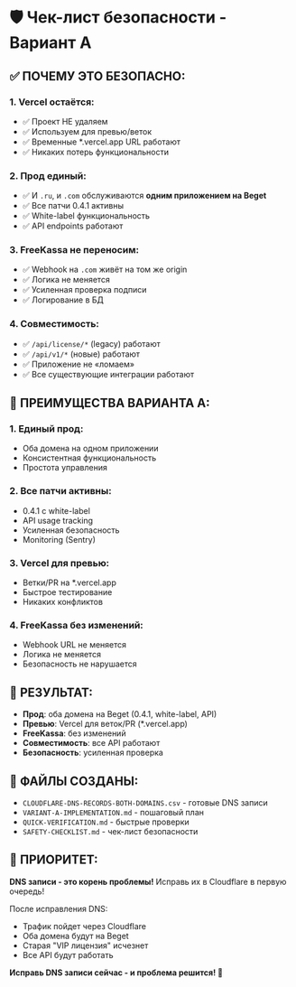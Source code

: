 # 🛡️ Чек-лист безопасности - Вариант A

## **✅ ПОЧЕМУ ЭТО БЕЗОПАСНО:**

### **1. Vercel остаётся:**
- ✅ Проект НЕ удаляем
- ✅ Используем для превью/веток
- ✅ Временные *.vercel.app URL работают
- ✅ Никаких потерь функциональности

### **2. Прод единый:**
- ✅ И `.ru`, и `.com` обслуживаются **одним приложением на Beget**
- ✅ Все патчи 0.4.1 активны
- ✅ White-label функциональность
- ✅ API endpoints работают

### **3. FreeKassa не переносим:**
- ✅ Webhook на `.com` живёт на том же origin
- ✅ Логика не меняется
- ✅ Усиленная проверка подписи
- ✅ Логирование в БД

### **4. Совместимость:**
- ✅ `/api/license/*` (legacy) работают
- ✅ `/api/v1/*` (новые) работают
- ✅ Приложение не «ломаем»
- ✅ Все существующие интеграции работают

## **🚀 ПРЕИМУЩЕСТВА ВАРИАНТА A:**

### **1. Единый прод:**
- Оба домена на одном приложении
- Консистентная функциональность
- Простота управления

### **2. Все патчи активны:**
- 0.4.1 с white-label
- API usage tracking
- Усиленная безопасность
- Monitoring (Sentry)

### **3. Vercel для превью:**
- Ветки/PR на *.vercel.app
- Быстрое тестирование
- Никаких конфликтов

### **4. FreeKassa без изменений:**
- Webhook URL не меняется
- Логика не меняется
- Безопасность не нарушается

## **🎯 РЕЗУЛЬТАТ:**

- **Прод**: оба домена на Beget (0.4.1, white-label, API)
- **Превью**: Vercel для веток/PR (*.vercel.app)
- **FreeKassa**: без изменений
- **Совместимость**: все API работают
- **Безопасность**: усиленная проверка

## **📁 ФАЙЛЫ СОЗДАНЫ:**

- `CLOUDFLARE-DNS-RECORDS-BOTH-DOMAINS.csv` - готовые DNS записи
- `VARIANT-A-IMPLEMENTATION.md` - пошаговый план
- `QUICK-VERIFICATION.md` - быстрые проверки
- `SAFETY-CHECKLIST.md` - чек-лист безопасности

## **🚨 ПРИОРИТЕТ:**

**DNS записи - это корень проблемы!** Исправь их в Cloudflare в первую очередь!

После исправления DNS:
- Трафик пойдет через Cloudflare
- Оба домена будут на Beget
- Старая "VIP лицензия" исчезнет
- Все API будут работать

**Исправь DNS записи сейчас - и проблема решится! 🚨**


